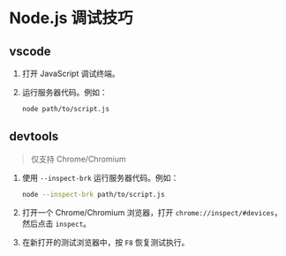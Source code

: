 # Node.js 调试技巧

## vscode

1. 打开 JavaScript 调试终端。
2. 运行服务器代码。例如：

    ```sh
    node path/to/script.js
    ```

## devtools

> 仅支持 Chrome/Chromium

1. 使用 `--inspect-brk` 运行服务器代码。例如：

    ```sh
    node --inspect-brk path/to/script.js
    ```

2. 打开一个 Chrome/Chromium 浏览器，打开 `chrome://inspect/#devices`，然后点击 `inspect`。
3. 在新打开的测试浏览器中，按 `F8` 恢复测试执行。
